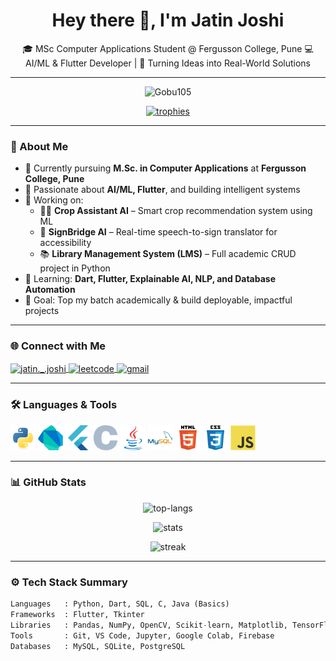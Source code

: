<h1 align="center">Hey there 👋, I'm Jatin Joshi</h1>

<p align="center">
  🎓 MSc Computer Applications Student @ Fergusson College, Pune  
  💻 AI/ML & Flutter Developer | 🚀 Turning Ideas into Real-World Solutions
</p>

---

<p align="center">
  <img src="https://komarev.com/ghpvc/?username=Gobu105&label=Profile%20Views&color=0e75b6&style=flat" alt="Gobu105" />
</p>

<p align="center">
  <a href="https://github.com/ryo-ma/github-profile-trophy">
    <img src="https://github-profile-trophy.vercel.app/?username=Gobu105&theme=algolia&row=1&column=6" alt="trophies" />
  </a>
</p>

---

### 🧠 About Me

- 🎯 Currently pursuing **M.Sc. in Computer Applications** at **Fergusson College, Pune**  
- 🤖 Passionate about **AI/ML, Flutter**, and building intelligent systems  
- 🚧 Working on:
  - 🧑‍🌾 **Crop Assistant AI** – Smart crop recommendation system using ML  
  - 🤫 **SignBridge AI** – Real-time speech-to-sign translator for accessibility  
  - 📚 **Library Management System (LMS)** – Full academic CRUD project in Python  
- 🌱 Learning: **Dart, Flutter, Explainable AI, NLP, and Database Automation**  
- 🥇 Goal: Top my batch academically & build deployable, impactful projects  

---

### 🌐 Connect with Me

<p align="left">
  <a href="https://instagram.com/__.jatin.__105" target="blank">
    <img align="center" src="https://raw.githubusercontent.com/rahuldkjain/github-profile-readme-generator/master/src/images/icons/Social/instagram.svg" alt="jatin._.joshi" height="30" width="40" />
  </a>
  <a href="https://www.leetcode.com/Gobu105" target="blank">
    <img align="center" src="https://raw.githubusercontent.com/rahuldkjain/github-profile-readme-generator/master/src/images/icons/Social/leet-code.svg" alt="leetcode" height="30" width="40" />
  </a>
  <a href="mailto:jatinjoshi1005@gmail.com" target="blank">
    <img align="center" src="https://raw.githubusercontent.com/simple-icons/simple-icons/develop/icons/gmail.svg" alt="gmail" height="30" width="40" />
  </a>
</p>

---

### 🛠 Languages & Tools

<p align="left">
  <img src="https://raw.githubusercontent.com/devicons/devicon/master/icons/python/python-original.svg" alt="Python" width="40" height="40"/>
  <img src="https://raw.githubusercontent.com/devicons/devicon/master/icons/dart/dart-original.svg" alt="Dart" width="40" height="40"/>
  <img src="https://raw.githubusercontent.com/devicons/devicon/master/icons/flutter/flutter-original.svg" alt="Flutter" width="40" height="40"/>
  <img src="https://raw.githubusercontent.com/devicons/devicon/master/icons/c/c-original.svg" alt="C" width="40" height="40"/>
  <img src="https://raw.githubusercontent.com/devicons/devicon/master/icons/java/java-original.svg" alt="Java" width="40" height="40"/>
  <img src="https://raw.githubusercontent.com/devicons/devicon/master/icons/mysql/mysql-original-wordmark.svg" alt="MySQL" width="40" height="40"/>
  <img src="https://raw.githubusercontent.com/devicons/devicon/master/icons/html5/html5-original-wordmark.svg" alt="HTML5" width="40" height="40"/>
  <img src="https://raw.githubusercontent.com/devicons/devicon/master/icons/css3/css3-original-wordmark.svg" alt="CSS3" width="40" height="40"/>
  <img src="https://raw.githubusercontent.com/devicons/devicon/master/icons/javascript/javascript-original.svg" alt="JavaScript" width="40" height="40"/>
</p>

---

### 📊 GitHub Stats

<p align="center">
  <img src="https://github-readme-stats.vercel.app/api/top-langs?username=Gobu105&show_icons=true&locale=en&layout=compact&theme=radical" alt="top-langs" />
</p>

<p align="center">
  <img src="https://github-readme-stats.vercel.app/api?username=Gobu105&show_icons=true&locale=en&theme=radical" alt="stats" />
</p>

<p align="center">
  <img src="https://github-readme-streak-stats.herokuapp.com/?user=Gobu105&theme=radical" alt="streak" />
</p>

---

### ⚙️ Tech Stack Summary

```python
Languages   : Python, Dart, SQL, C, Java (Basics)
Frameworks  : Flutter, Tkinter
Libraries   : Pandas, NumPy, OpenCV, Scikit-learn, Matplotlib, TensorFlow
Tools       : Git, VS Code, Jupyter, Google Colab, Firebase
Databases   : MySQL, SQLite, PostgreSQL
